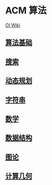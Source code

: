 # ACM 算法

[OI Wiki](https://next.oi-wiki.org)

## [算法基础](./basis/README.md)

## [搜索](./search/README.md)

## [动态规划](./dp/README.md)

## [字符串](./string/README.md)

## [数学](./math/README.md)

## [数据结构](./data-structure/README.md)

## [图论](./graph/README.md)

## [计算几何](./geometry/README.md)

